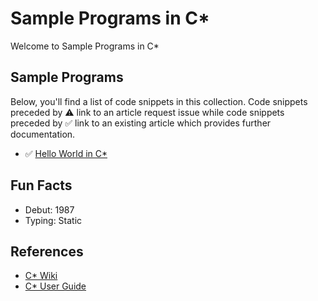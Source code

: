 # Sample Programs in C*

Welcome to Sample Programs in C*

## Sample Programs

Below, you'll find a list of code snippets in this collection.
Code snippets preceded by :warning: link to an article request 
issue while code snippets preceded by :white_check_mark: link
to an existing article which provides further documentation.

- :white_check_mark: [Hello World in C*][hello-world-article]

## Fun Facts

- Debut: 1987
- Typing: Static

## References

- [C* Wiki][c-star-wiki]
- [C* User Guide][c-star-user-guide]

[c-star-wiki]: https://en.wikipedia.org/wiki/C*
[c-star-user-guide]: http://people.csail.mit.edu/bradley/cm5docs/CM-5CStarUsersGuide.pdf

[hello-world-article]: https://therenegadecoder.com/code/hello-world-in-c-star/
